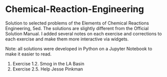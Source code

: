 # Chemical-Reaction-Engineering
Solution to selected problems of the Elements of Chemical Reactions Engineering, 5ed.
The solutions are slightly different from the Official Solution Manual. 
I added several notes on each exercise and corrections to each exercise and make them more interactive via widgets. 

Note: all solutions were developed in Python on a Jupyter Notebook to make it easier to read.
1. Exercise 1.2. Smog in the LA Basin
2. Exercise 2.5. Help Jesse Pinkman
